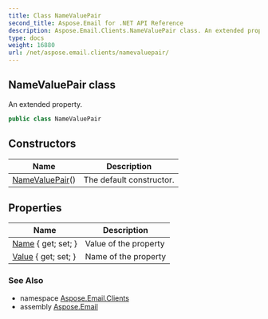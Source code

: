 ```yaml
---
title: Class NameValuePair
second_title: Aspose.Email for .NET API Reference
description: Aspose.Email.Clients.NameValuePair class. An extended property
type: docs
weight: 16880
url: /net/aspose.email.clients/namevaluepair/
---
```

## NameValuePair class

An extended property.

```csharp
public class NameValuePair
```

## Constructors

| Name | Description |
| --- | --- |
| [NameValuePair](namevaluepair/)() | The default constructor. |

## Properties

| Name | Description |
| --- | --- |
| [Name](../../aspose.email.clients/namevaluepair/name/) { get; set; } | Value of the property |
| [Value](../../aspose.email.clients/namevaluepair/value/) { get; set; } | Name of the property |

### See Also

* namespace [Aspose.Email.Clients](../../aspose.email.clients/)
* assembly [Aspose.Email](../../)


